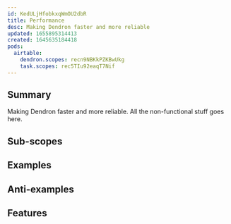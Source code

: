 ```yaml
---
id: KedULjHfobkxqWmOU2dbR
title: Performance
desc: Making Dendron faster and more reliable
updated: 1655895314413
created: 1645635184418
pods:
  airtable:
    dendron.scopes: recn9NBKkPZKBwUkg
    task.scopes: rec5TIu92eaqT7Nif
---
```



## Summary

Making Dendron faster and more reliable. All the non-functional stuff goes here. 

## Sub-scopes

## Examples

## Anti-examples

## Features

